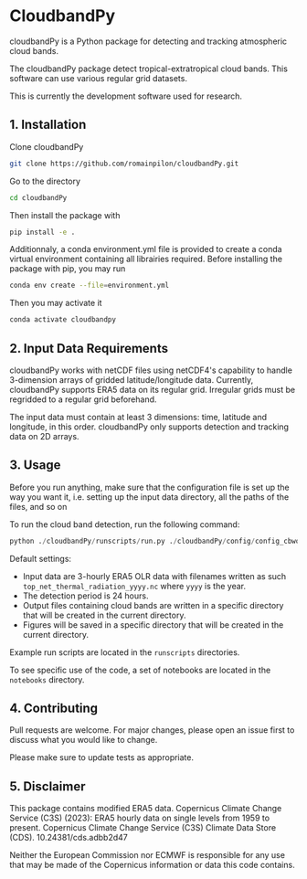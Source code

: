 # CloudbandPy

cloudbandPy is a Python package for detecting and tracking atmospheric cloud bands.

The cloudbandPy package detect tropical-extratropical cloud bands. This software can use various regular grid datasets.

This is currently the development software used for research.

## 1. Installation
Clone cloudbandPy

```bash
git clone https://github.com/romainpilon/cloudbandPy.git
```

Go to the directory
```bash
cd cloudbandPy
```

Then install the package with
```bash
pip install -e .
```

Additionnaly, a conda environment.yml file is provided to create a conda virtual environment containing all librairies required. Before installing the package with pip, you may run

```bash
conda env create --file=environment.yml
```

Then you may activate it
```bash
conda activate cloudbandpy
```

## 2. Input Data Requirements
cloudbandPy works with netCDF files using netCDF4's capability to handle 3-dimension arrays of gridded latitude/longitude data. Currently, cloudbandPy  supports ERA5 data on its regular grid. Irregular grids must be regridded to a regular grid beforehand.

The input data must contain at least 3 dimensions: time, latitude and longitude, in this order.
cloudbandPy only supports detection and tracking data on 2D arrays.


## 3. Usage
Before you run anything, make sure that the configuration file is set up the way you want it, i.e. setting up the input data directory, all the paths of the files, and so on

To run the cloud band detection, run the following command:

```python
python ./cloudbandPy/runscripts/run.py ./cloudbandPy/config/config_cbworkflow_southPacific.yml
```

Default settings:
- Input data are 3-hourly ERA5 OLR data with filenames written as such `top_net_thermal_radiation_yyyy.nc` where `yyyy` is the year.
- The detection period is 24 hours.
- Output files containing cloud bands are written in a specific directory that will be created in the current directory.
- Figures will be saved in a specific directory that will be created in the current directory.

Example run scripts are located in the `runscripts` directories.

To see specific use of the code, a set of notebooks are located in the `notebooks` directory.

## 4. Contributing

Pull requests are welcome. For major changes, please open an issue first
to discuss what you would like to change.

Please make sure to update tests as appropriate.


## 5. Disclaimer
This package contains modified ERA5 data.
Copernicus Climate Change Service (C3S) (2023): ERA5 hourly data on single levels from 1959 to present. Copernicus Climate Change Service (C3S) Climate Data Store (CDS). 10.24381/cds.adbb2d47

Neither the European Commission nor ECMWF is responsible for any use that may be made of the Copernicus information or data this code contains.